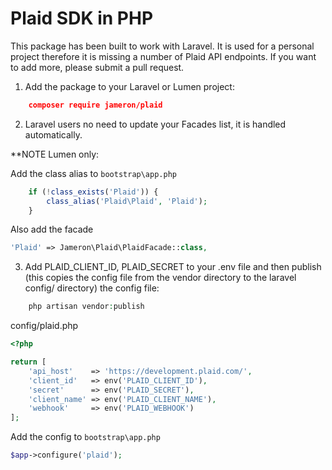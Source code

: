 # Plaid SDK in PHP

This package has been built to work with Laravel. It is used for a personal project therefore it is missing a number of Plaid API endpoints. If you want to add more, please submit a pull request.

1) Add the package to your Laravel or Lumen project:

```json
    composer require jameron/plaid
```

2) Laravel users no need to update your Facades list, it is handled automatically.


**NOTE  Lumen only:

Add the class alias to `bootstrap\app.php`

```php
    if (!class_exists('Plaid')) {
        class_alias('Plaid\Plaid', 'Plaid');
    }
```

Also add the facade

```php
'Plaid' => Jameron\Plaid\PlaidFacade::class,
```

3) Add PLAID_CLIENT_ID, PLAID_SECRET to your .env file and then publish (this copies the config file from the vendor directory to the laravel config/ directory) the config file:

```php
    php artisan vendor:publish
```

config/plaid.php

```php
<?php

return [
    'api_host'    => 'https://development.plaid.com/',
    'client_id'   => env('PLAID_CLIENT_ID'),
    'secret'      => env('PLAID_SECRET'),
    'client_name' => env('PLAID_CLIENT_NAME'),
    'webhook'     => env('PLAID_WEBHOOK')
];
```

Add the config to `bootstrap\app.php`

```php
$app->configure('plaid');
```
